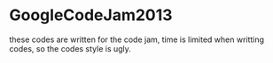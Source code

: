 GoogleCodeJam2013
=================
these codes are written for the code jam, time is limited when writting codes, so the codes style is ugly.
